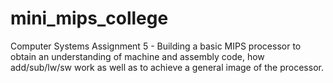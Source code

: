 # mini_mips_college
Computer Systems Assignment 5 - Building a basic MIPS processor to obtain an understanding of machine and assembly code, how add/sub/lw/sw work as well as to achieve a general image of the processor.
